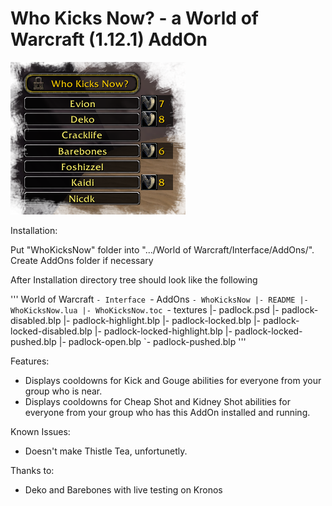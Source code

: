 Who Kicks Now? - a World of Warcraft (1.12.1) AddOn
===================================================

![Picture of Who Kicks Now?](docs/img/preview.png?raw=true "Title")

Installation:

Put "WhoKicksNow" folder into ".../World of Warcraft/Interface/AddOns/".
Create AddOns folder if necessary

After Installation directory tree should look like the following

'''
World of Warcraft
  `- Interface
     `- AddOns
        `- WhoKicksNow
           |- README
           |- WhoKicksNow.lua
           |- WhoKicksNow.toc
           `- textures
		      |- padlock.psd
		      |- padlock-disabled.blp
		      |- padlock-highlight.blp
		      |- padlock-locked.blp
		      |- padlock-locked-disabled.blp
		      |- padlock-locked-highlight.blp
		      |- padlock-locked-pushed.blp
		      |- padlock-open.blp
		      `- padlock-pushed.blp
'''

Features:
- Displays cooldowns for Kick and Gouge abilities for everyone from your 
  group who is near.
- Displays cooldowns for Cheap Shot and Kidney Shot abilities for everyone
  from your group who has this AddOn installed and running.

Known Issues:
- Doesn't make Thistle Tea, unfortunetly.

Thanks to:
- Deko and Barebones with live testing on Kronos